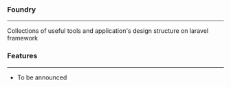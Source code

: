 ### Foundry
---

Collections of useful tools and application's design structure on laravel framework

### Features
---

- To be announced